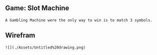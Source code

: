## Game: Slot Machine
    
    A Gambling Machine were the only way to win is to match 3 symbols.

## Wirefram

    ![](./Assets/Untitled%20drawing.png)
